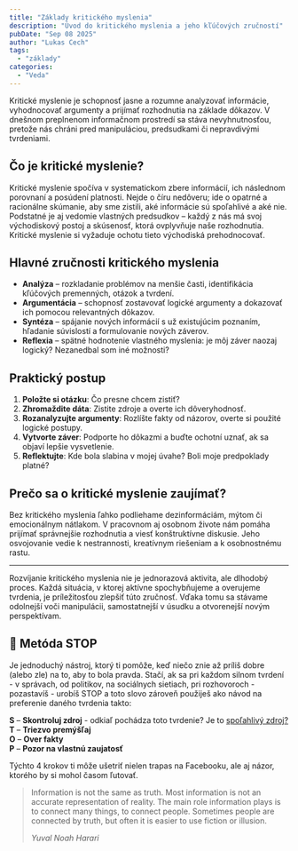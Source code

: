 ```yaml
---
title: "Základy kritického myslenia"
description: "Úvod do kritického myslenia a jeho kľúčových zručností"
pubDate: "Sep 08 2025"
author: "Lukas Cech"
tags:
  - "základy"
categories:
  - "Veda"
---
```


Kritické myslenie je schopnosť jasne a rozumne analyzovať informácie, vyhodnocovať argumenty a prijímať rozhodnutia na základe dôkazov. V dnešnom preplnenom informačnom prostredí sa stáva nevyhnutnosťou, pretože nás chráni pred manipuláciou, predsudkami či nepravdivými tvrdeniami.

## Čo je kritické myslenie?

Kritické myslenie spočíva v systematickom zbere informácií, ich následnom porovnaní a posúdení platnosti. Nejde o číru nedôveru; ide o opatrné a racionálne skúmanie, aby sme zistili, aké informácie sú spoľahlivé a aké nie. Podstatné je aj vedomie vlastných predsudkov – každý z nás má svoj východiskový postoj a skúsenosť, ktorá ovplyvňuje naše rozhodnutia. Kritické myslenie si vyžaduje ochotu tieto východiská prehodnocovať.

## Hlavné zručnosti kritického myslenia

- **Analýza** – rozkladanie problémov na menšie časti, identifikácia kľúčových premenných, otázok a tvrdení.
- **Argumentácia** – schopnosť zostavovať logické argumenty a dokazovať ich pomocou relevantných dôkazov.
- **Syntéza** – spájanie nových informácií s už existujúcim poznaním, hľadanie súvislostí a formulovanie nových záverov.
- **Reflexia** – spätné hodnotenie vlastného myslenia: je môj záver naozaj logický? Nezanedbal som iné možnosti?

## Praktický postup

1. **Položte si otázku**: Čo presne chcem zistiť?
2. **Zhromaždite dáta**: Zistite zdroje a overte ich dôveryhodnosť.
3. **Rozanalyzujte argumenty**: Rozlíšte fakty od názorov, overte si použité logické postupy.
4. **Vytvorte záver**: Podporte ho dôkazmi a buďte ochotní uznať, ak sa objaví lepšie vysvetlenie.
5. **Reflektujte**: Kde bola slabina v mojej úvahe? Boli moje predpoklady platné?

## Prečo sa o kritické myslenie zaujímať?

Bez kritického myslenia ľahko podliehame dezinformáciám, mýtom či emocionálnym nátlakom. V pracovnom aj osobnom živote nám pomáha prijímať správnejšie rozhodnutia a viesť konštruktívne diskusie. Jeho osvojovanie vedie k nestrannosti, kreatívnym riešeniam a k osobnostnému rastu.

---

Rozvíjanie kritického myslenia nie je jednorazová aktivita, ale dlhodobý proces. Každá situácia, v ktorej aktívne spochybňujeme a overujeme tvrdenia, je príležitosťou zlepšiť túto zručnosť. Vďaka tomu sa stávame odolnejší voči manipulácii, samostatnejší v úsudku a otvorenejší novým perspektívam.

## 🛑 Metóda STOP

Je jednoduchý nástroj, ktorý ti pomôže, keď niečo znie až príliš dobre (alebo zle) na to, aby to bola pravda.
Stačí, ak sa pri každom silnom tvrdení - v správach, od politikov, na sociálnych sietiach, pri rozhovoroch - pozastavíš - 
urobíš STOP a toto slovo zároveň použiješ ako návod na preferenie daného tvrdenia takto:
				
<p><strong>S</strong> – <strong>Skontroluj zdroj</strong> - odkiaľ pochádza toto tvrdenie? Je to 
					<a href="/blog/ako-odlisit-spolahlive-zdroje-informacii-od-nespolahlivych/">spoľahlivý zdroj?</a><br/>
				<strong>T</strong> – <strong>Triezvo premýšľaj</strong><br/>
				<strong>O</strong> – <strong>Over fakty</strong><br/>
				<strong>P</strong> – <strong>Pozor na vlastnú zaujatosť</strong></p>

<p>Týchto 4 krokov ti môže ušetriť nielen trapas na Facebooku, ale aj názor, ktorého by si mohol časom ľutovať.</p>


<blockquote>
				<p>Information is not the same as truth. Most information is not an accurate representation of reality. 
				The main role information plays is to connect many things, to connect people. Sometimes people are connected by truth, 
				but often it is easier to use fiction or illusion.</p>
				<footer><cite>Yuval Noah Harari</cite></footer>
				
</blockquote>
